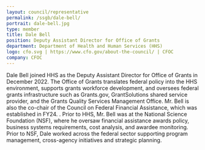 ```yaml
---
layout: council/representative
permalink: /ssgb/dale-bell/
portrait: dale-bell.jpg
type: member
title: Dale Bell
position: Deputy Assistant Director for Office of Grants
department: Department of Health and Human Services (HHS)
logo: cfo.svg | https://www.cfo.gov/about-the-council/ | CFOC
company: CFOC
---
```


Dale Bell joined HHS as the Deputy Assistant Director for Office of Grants in December 2022.  The Office of Grants translates federal policy into the HHS environment, supports grants workforce development, and oversees federal grants infrastructure such as Grants.gov, GrantSolutions shared service provider, and the Grants Quality Services Management Office.  Mr. Bell is also the co-chair of the Council on Federal Financial Assistance, which was established in FY24.  . Prior to HHS, Mr. Bell was at the National Science Foundation (NSF), where he oversaw financial assistance awards  policy, business systems requirements, cost analysis, and awardee monitoring.  Prior to NSF, Dale worked across the federal sector supporting program management, cross-agency initiatives and strategic planning.